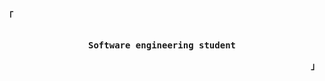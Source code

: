 <!-- Rxyhn's Aesthetic GitHub Profile -->
<div align="justify">

<!-- Profile -->
<p align="left"><strong><samp>「</samp></strong></p>
  <p align="center">
    <samp>
      <b>
      <br>
       Software engineering student
      </b>
      <br>
    </samp>
  </p>
<p align="right"><strong><samp>」</samp></strong></p>


</div>
